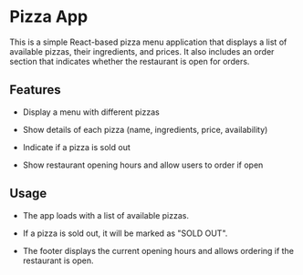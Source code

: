 # Pizza App

This is a simple React-based pizza menu application that displays a list of available pizzas, their ingredients, and prices. It also includes an order section that indicates whether the restaurant is open for orders.

## Features

- Display a menu with different pizzas

- Show details of each pizza (name, ingredients, price, availability)

- Indicate if a pizza is sold out

- Show restaurant opening hours and allow users to order if open

## Usage

- The app loads with a list of available pizzas.

- If a pizza is sold out, it will be marked as "SOLD OUT".

- The footer displays the current opening hours and allows ordering if the restaurant is open.
